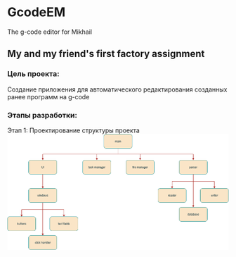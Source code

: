 # GcodeEM
The g-code editor for Mikhail

## My and my friend's first factory assignment

### Цель проекта:
Создание приложения для автоматического редактирования созданных ранее программ на g-code

### Этапы разработки:
Этап 1: Проектирование структуры проекта
![Отрисовка карты.](/Images/Structure.drawio.png)